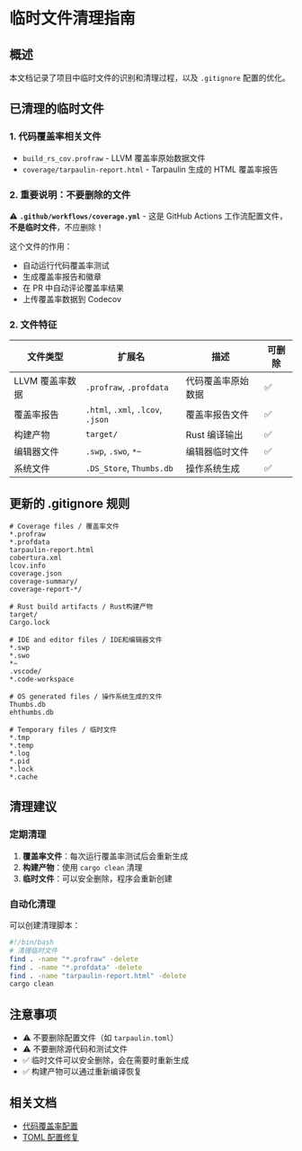 # 临时文件清理指南

## 概述

本文档记录了项目中临时文件的识别和清理过程，以及 `.gitignore` 配置的优化。

## 已清理的临时文件

### 1. 代码覆盖率相关文件

- `build_rs_cov.profraw` - LLVM 覆盖率原始数据文件
- `coverage/tarpaulin-report.html` - Tarpaulin 生成的 HTML 覆盖率报告

### 2. 重要说明：不要删除的文件

⚠️ **`.github/workflows/coverage.yml`** - 这是 GitHub Actions 工作流配置文件，**不是临时文件**，不应删除！

这个文件的作用：
- 自动运行代码覆盖率测试
- 生成覆盖率报告和徽章
- 在 PR 中自动评论覆盖率结果
- 上传覆盖率数据到 Codecov

### 2. 文件特征

| 文件类型 | 扩展名 | 描述 | 可删除 |
|---------|--------|------|--------|
| LLVM 覆盖率数据 | `.profraw`, `.profdata` | 代码覆盖率原始数据 | ✅ |
| 覆盖率报告 | `.html`, `.xml`, `.lcov`, `.json` | 覆盖率报告文件 | ✅ |
| 构建产物 | `target/` | Rust 编译输出 | ✅ |
| 编辑器文件 | `.swp`, `.swo`, `*~` | 编辑器临时文件 | ✅ |
| 系统文件 | `.DS_Store`, `Thumbs.db` | 操作系统生成 | ✅ |

## 更新的 .gitignore 规则

```gitignore
# Coverage files / 覆盖率文件
*.profraw
*.profdata
tarpaulin-report.html
cobertura.xml
lcov.info
coverage.json
coverage-summary/
coverage-report-*/

# Rust build artifacts / Rust构建产物
target/
Cargo.lock

# IDE and editor files / IDE和编辑器文件
*.swp
*.swo
*~
.vscode/
*.code-workspace

# OS generated files / 操作系统生成的文件
Thumbs.db
ehthumbs.db

# Temporary files / 临时文件
*.tmp
*.temp
*.log
*.pid
*.lock
*.cache
```

## 清理建议

### 定期清理

1. **覆盖率文件**：每次运行覆盖率测试后会重新生成
2. **构建产物**：使用 `cargo clean` 清理
3. **临时文件**：可以安全删除，程序会重新创建

### 自动化清理

可以创建清理脚本：

```bash
#!/bin/bash
# 清理临时文件
find . -name "*.profraw" -delete
find . -name "*.profdata" -delete
find . -name "tarpaulin-report.html" -delete
cargo clean
```

## 注意事项

- ⚠️ 不要删除配置文件（如 `tarpaulin.toml`）
- ⚠️ 不要删除源代码和测试文件
- ✅ 临时文件可以安全删除，会在需要时重新生成
- ✅ 构建产物可以通过重新编译恢复

## 相关文档

- [代码覆盖率配置](./code-coverage-zh.md)
- [TOML 配置修复](./toml-config-fix-zh.md)